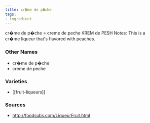 ```yaml
---
title: cr�me de p�che
tags:
- ingredient
---
```

cr�me de p�che = creme de peche KREM de PESH Notes: This is a cr�me liqueur that's flavored with peaches.

### Other Names

* cr�me de p�che
* creme de peche

### Varieties

* [[fruit-liqueurs]]

### Sources
* http://foodsubs.com/LiqueurFruit.html
